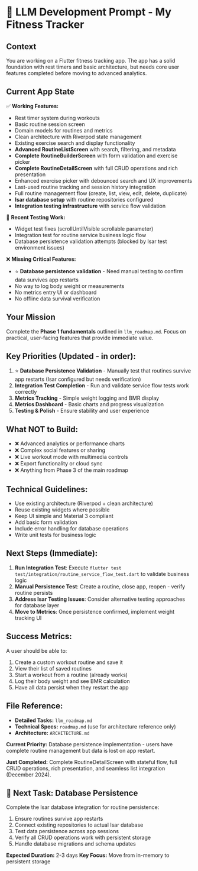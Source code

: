 # 🤖 LLM Development Prompt - My Fitness Tracker

## Context
You are working on a Flutter fitness tracking app. The app has a solid foundation with rest timers and basic architecture, but needs core user features completed before moving to advanced analytics.

## Current App State
✅ **Working Features:**
- Rest timer system during workouts
- Basic routine session screen  
- Domain models for routines and metrics
- Clean architecture with Riverpod state management
- Existing exercise search and display functionality
- **Advanced RoutineListScreen** with search, filtering, and metadata
- **Complete RoutineBuilderScreen** with form validation and exercise picker
- **Complete RoutineDetailScreen** with full CRUD operations and rich presentation
- Enhanced exercise picker with debounced search and UX improvements
- Last-used routine tracking and session history integration
- Full routine management flow (create, list, view, edit, delete, duplicate)
- **Isar database setup** with routine repositories configured
- **Integration testing infrastructure** with service flow validation

🔧 **Recent Testing Work:**
- Widget test fixes (scrollUntilVisible scrollable parameter)
- Integration test for routine service business logic flow
- Database persistence validation attempts (blocked by Isar test environment issues)

❌ **Missing Critical Features:**
- ⭐ **Database persistence validation** - Need manual testing to confirm data survives app restarts
- No way to log body weight or measurements  
- No metrics entry UI or dashboard
- No offline data survival verification

## Your Mission
Complete the **Phase 1 fundamentals** outlined in `llm_roadmap.md`. Focus on practical, user-facing features that provide immediate value.

## Key Priorities (Updated - in order):
1. ⭐ **Database Persistence Validation** - Manually test that routines survive app restarts (Isar configured but needs verification)
2. **Integration Test Completion** - Run and validate service flow tests work correctly
3. **Metrics Tracking** - Simple weight logging and BMR display  
4. **Metrics Dashboard** - Basic charts and progress visualization
5. **Testing & Polish** - Ensure stability and user experience

## What NOT to Build:
- ❌ Advanced analytics or performance charts
- ❌ Complex social features or sharing
- ❌ Live workout mode with multimedia controls
- ❌ Export functionality or cloud sync
- ❌ Anything from Phase 3 of the main roadmap

## Technical Guidelines:
- Use existing architecture (Riverpod + clean architecture)
- Reuse existing widgets where possible
- Keep UI simple and Material 3 compliant
- Add basic form validation
- Include error handling for database operations
- Write unit tests for business logic

## Next Steps (Immediate):
1. **Run Integration Test**: Execute `flutter test test/integration/routine_service_flow_test.dart` to validate business logic
2. **Manual Persistence Test**: Create a routine, close app, reopen - verify routine persists
3. **Address Isar Testing Issues**: Consider alternative testing approaches for database layer
4. **Move to Metrics**: Once persistence confirmed, implement weight tracking UI

## Success Metrics:
A user should be able to:
1. Create a custom workout routine and save it
2. View their list of saved routines  
3. Start a workout from a routine (already works)
4. Log their body weight and see BMR calculation
5. Have all data persist when they restart the app

## File Reference:
- **Detailed Tasks:** `llm_roadmap.md`
- **Technical Specs:** `roadmap.md` (use for architecture reference only)
- **Architecture:** `ARCHITECTURE.md`

**Current Priority:** Database persistence implementation - users have complete routine management but data is lost on app restart.

**Just Completed:** Complete RoutineDetailScreen with stateful flow, full CRUD operations, rich presentation, and seamless list integration (December 2024).

## 🎯 **Next Task: Database Persistence**

Complete the Isar database integration for routine persistence:
1. Ensure routines survive app restarts
2. Connect existing repositories to actual Isar database
3. Test data persistence across app sessions
4. Verify all CRUD operations work with persistent storage
5. Handle database migrations and schema updates

**Expected Duration:** 2-3 days
**Key Focus:** Move from in-memory to persistent storage